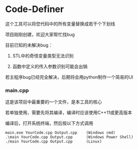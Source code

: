 # Code-Definer

这个工具可以将您代码中的所有变量替换成若干个下划线

项目刚刚创建，欢迎大家帮忙找bug

目前已知的未解决bug：

1. STL中的奇怪变量类型无法识别

2. 函数中定义的传入参数识别可能会出锅

若主程序bug已经完全解决，后期将会用python制作一个简易的UI

### main.cpp

这是该项目中最重要的一个文件，是本工具的核心

若单独使用，需要先将其编译，编译时应该使用C++11或更高版本

编译后，打开系统终端，然后按以下方式调用

```
main.exe YourCode.cpp Output.cpp    (Windows cmd)
.\main YourCode.cpp Output.cpp      (Windows Power Shell)
./main YourCode.cpp Output.cpp      (Linux)
```
